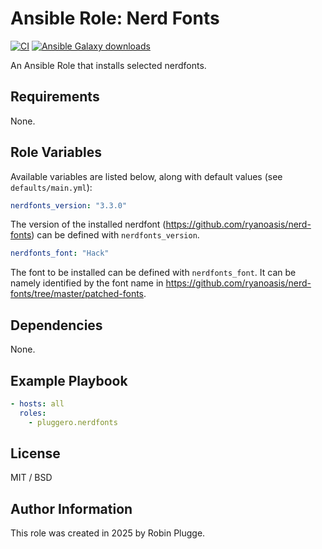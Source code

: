 # Ansible Role: Nerd Fonts

[![CI](https://github.com/pluggero/ansible-role-nerdfonts/actions/workflows/ci.yml/badge.svg)](https://github.com/pluggero/ansible-role-nerdfonts/actions/workflows/ci.yml) [![Ansible Galaxy downloads](https://img.shields.io/ansible/role/d/pluggero/nerdfonts?label=Galaxy%20downloads&logo=ansible&color=%23096598)](https://galaxy.ansible.com/ui/standalone/roles/pluggero/nerdfonts)

An Ansible Role that installs selected nerdfonts.

## Requirements

None.

## Role Variables

Available variables are listed below, along with default values (see `defaults/main.yml`):

```yaml
nerdfonts_version: "3.3.0"
```

The version of the installed nerdfont (https://github.com/ryanoasis/nerd-fonts) can be defined with `nerdfonts_version`.

```yaml
nerdfonts_font: "Hack"
```

The font to be installed can be defined with `nerdfonts_font`.
It can be namely identified by the font name in https://github.com/ryanoasis/nerd-fonts/tree/master/patched-fonts.

## Dependencies

None.

## Example Playbook

```yaml
- hosts: all
  roles:
    - pluggero.nerdfonts
```

## License

MIT / BSD

## Author Information

This role was created in 2025 by Robin Plugge.
